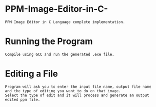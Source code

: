 # PPM-Image-Editor-in-C-
	PPM Image Editor in C Language complete implementation.
# Running the Program
	Compile using GCC and run the generated .exe file.
# Editing a File
	Program will ask you to enter the input file name, output file name and the type of editing you want to do on that image.
	Select the type of edit and it will process and generate an output edited ppm file.
